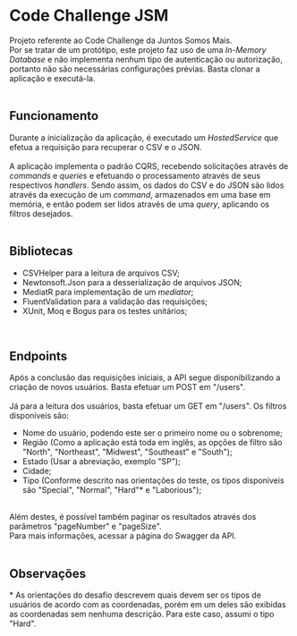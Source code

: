 # Code Challenge JSM
Projeto referente ao Code Challenge da Juntos Somos Mais.<br/>
Por se tratar de um protótipo, este projeto faz uso de uma *In-Memory Database* e não implementa nenhum tipo de autenticação ou autorização, portanto não são necessárias configurações prévias. Basta clonar a aplicação e executá-la.
<br/>
<br/>

## Funcionamento
Durante a inicialização da aplicação, é executado um *HostedService* que efetua a requisição para recuperar o CSV e o JSON.
<br/>
<br/>
A aplicação implementa o padrão CQRS, recebendo solicitações através de *commands* e *queries* e efetuando o processamento através de seus respectivos *handlers*.
Sendo assim, os dados do CSV e do JSON são lidos através da execução de um *command*, armazenados em uma base em memória, e então podem ser lidos através de uma *query*, aplicando os filtros desejados.
<br/>
<br/>

## Bibliotecas
- CSVHelper para a leitura de arquivos CSV;<br/>
- Newtonsoft.Json para a desserialização de arquivos JSON;<br/>
- MediatR para implementação de um *mediator*;
- FluentValidation para a validação das requisições;<br/>
- XUnit, Moq e Bogus para os testes unitários;
<br/>

## Endpoints
Após a conclusão das requisições iniciais, a API segue disponibilizando a criação de novos usuários. Basta efetuar um POST em "/users".
<br/>
<br/>
Já para a leitura dos usuários, basta efetuar um GET em "/users". Os filtros disponíveis são:
- Nome do usuário, podendo este ser o primeiro nome ou o sobrenome;
- Região (Como a aplicação está toda em inglês, as opções de filtro são "North", "Northeast", "Midwest", "Southeast" e "South");
- Estado (Usar a abreviação, exemplo "SP");
- Cidade;
- Tipo (Conforme descrito nas orientações do teste, os tipos disponíveis são "Special", "Normal", "Hard"* e "Laborious");
<br/>
Além destes, é possível também paginar os resultados através dos parâmetros "pageNumber" e "pageSize".<br/>
Para mais informações, acessar a página do Swagger da API.
<br/>
<br/>

## Observações
\* As orientações do desafio descrevem quais devem ser os tipos de usuários de acordo com as coordenadas, porém em um deles são exibidas as coordenadas sem nenhuma descrição. Para este caso, assumi o tipo "Hard".
<br/>

